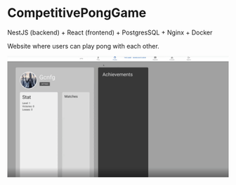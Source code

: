 # CompetitivePongGame
NestJS (backend) + React (frontend) + PostgresSQL + Nginx + Docker

Website where users can play pong with each other.

![gameplay](imgs/browser_c0Mqzj9Bfo.gif "Title")
